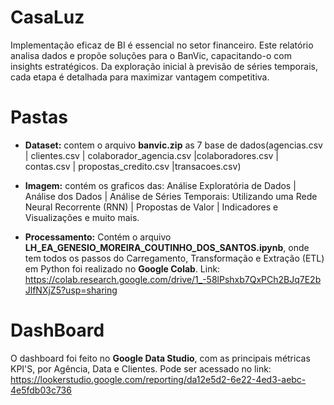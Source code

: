 # CasaLuz
 Implementação eficaz de BI é essencial no setor financeiro. Este relatório analisa dados e propõe soluções para o BanVic, capacitando-o com insights estratégicos. Da exploração inicial à previsão de séries temporais, cada etapa é detalhada para maximizar vantagem competitiva.

# Pastas

- **Dataset:** contem o arquivo **banvic.zip** as 7 base de dados(agencias.csv | clientes.csv | colaborador_agencia.csv |colaboradores.csv | contas.csv | propostas_credito.csv |transacoes.csv)

- **Imagem:** contém os graficos das:  Análise Exploratória de Dados |  Análise dos Dados |  Análise de Séries Temporais: Utilizando uma Rede Neural Recorrente (RNN) |  Propostas de Valor | Indicadores e Visualizações e muito mais.

- **Processamento:** Contém o arquivo **LH_EA_GENESIO_MOREIRA_COUTINHO_DOS_SANTOS.ipynb**, onde tem todos os passos do Carregamento, Transformação e Extração (ETL) em Python foi realizado no **Google Colab**. Link: https://colab.research.google.com/drive/1_-58lPshxb7QxPCh2BJq7E2bJlfNXjZ5?usp=sharing

# DashBoard
O dashboard foi feito no **Google Data Studio**, com as principais métricas KPI'S, por Agência, Data e Clientes.
Pode ser acessado no link: https://lookerstudio.google.com/reporting/da12e5d2-6e22-4ed3-aebc-4e5fdb03c736
